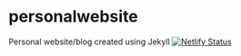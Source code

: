 # personalwebsite
Personal website/blog created using Jekyll [![Netlify Status](https://api.netlify.com/api/v1/badges/6ba7a2b2-16ab-49ea-ad16-faf551542636/deploy-status)](https://app.netlify.com/sites/tanakamawere/deploys)

